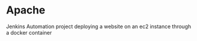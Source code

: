 # Apache
Jenkins Automation project deploying a website on an ec2 instance through a docker container
